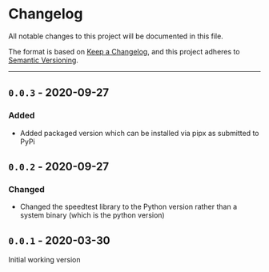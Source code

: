 # Changelog
All notable changes to this project will be documented in this file.

The format is based on [Keep a Changelog](https://keepachangelog.com/en/1.0.0/),
and this project adheres to [Semantic Versioning](https://semver.org/spec/v2.0.0.html).

___

## `0.0.3` - 2020-09-27

### Added

- Added packaged version which can be installed via pipx as submitted to PyPi

## `0.0.2` - 2020-09-27

### Changed

- Changed the speedtest library to the Python version rather than a system binary (which is the python version)

## `0.0.1` - 2020-03-30

Initial working version